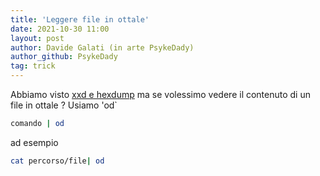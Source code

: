 ```yaml
---
title: 'Leggere file in ottale'
date: 2021-10-30 11:00
layout: post
author: Davide Galati (in arte PsykeDady)
author_github: PsykeDady
tag: trick
---
```


Abbiamo visto [xxd e hexdump](https://t.me/linuxpeople_feed/1007)
ma se volessimo vedere il contenuto di un file in ottale ?
Usiamo  'od`

```bash
comando | od 
```
ad esempio 
```bash
cat percorso/file| od 
```

